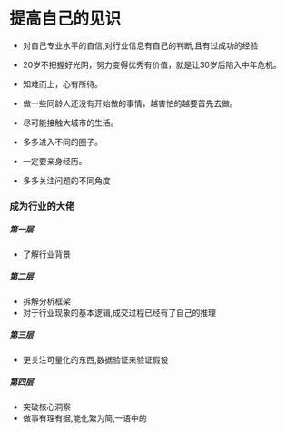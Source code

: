 # 提高自己的见识
- 对自己专业水平的自信,对行业信息有自己的判断,且有过成功的经验

- 20岁不把握好光阴，努力变得优秀有价值，就是让30岁后陷入中年危机。
- 知难而上，心有所待。
- 做一些同龄人还没有开始做的事情，越害怕的越要首先去做。
- 尽可能接触大城市的生活。
- 多多进入不同的圈子。
- 一定要亲身经历。
- 多多关注问题的不同角度
### 成为行业的大佬
##### 第一层
- 了解行业背景
##### 第二层
- 拆解分析框架
- 对于行业现象的基本逻辑,成交过程已经有了自己的推理
##### 第三层
- 更关注可量化的东西,数据验证来验证假设
##### 第四层
- 突破核心洞察
- 做事有理有据,能化繁为简,一语中的
